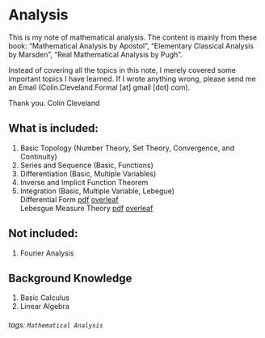 Analysis
===

This is my note of mathematical analysis. The content is mainly from these book: “Mathematical Analysis by Apostol”, “Elementary Classical Analysis by Marsden”, “Real Mathematical Analysis by Pugh”.

Instead of covering all the topics in this note, I merely covered some important topics I have learned. If I wrote anything wrong, please send me an Email (Colin.Cleveland.Formal [at] gmail [dot] com).

Thank you.
Colin Cleveland

## What is included:

1. Basic Topology (Number Theory, Set Theory, Convergence, and Continuity)
2. Series and Sequence (Basic, Functions)
3. Differentiation (Basic, Multiple Variables)
4. Inverse and Implicit Function Theorem
6. Integration (Basic, Multiple Variable, Lebegue) <br>
   Differential Form [pdf](/Analysis_Note/Analysis_DifferentialForm_Note.pdf) [overleaf](https://www.overleaf.com/read/sgbnqfwyjznp) <br>
   Lebesgue Measure Theory [pdf](/Analysis_Note/Analysis_LebesgueMeasure_Note.pdf) [overleaf](https://www.overleaf.com/read/svvbjwswtgkc)

## Not included:

1. Fourier Analysis

## Background Knowledge

1. Basic Calculus
2. Linear Algebra

###### tags: `Mathematical Analysis`